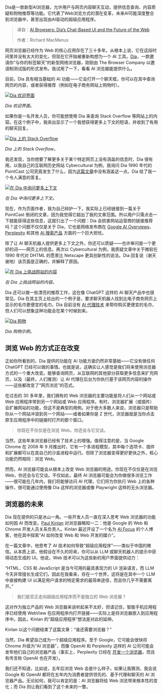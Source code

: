 <!--
title: AI浏览器Dia：聊天式UI与网页未来
cover: https://cdn.thenewstack.io/media/2025/06/636649c7-josh-bird-mmjmtku-4m8-unsplashb.jpg
summary: Dia是一款新型AI浏览器，允许用户与网页内容聊天互动，提供信息查询、内容质疑和购物推荐等功能。它代表了Web浏览方式的潜在变革，未来AI可能深度整合到浏览器中，甚至出现由AI驱动的超级应用程序。
-->

Dia是一款新型AI浏览器，允许用户与网页内容聊天互动，提供信息查询、内容质疑和购物推荐等功能。它代表了Web浏览方式的潜在变革，未来AI可能深度整合到浏览器中，甚至出现由AI驱动的超级应用程序。

> 译自：[AI Browsers: Dia’s Chat-Based UI and the Future of the Web](https://thenewstack.io/ai-browsers-dias-chat-based-ui-and-the-future-of-the-web/)
> 
> 作者：Richard MacManus

网页浏览器已经作为 Web 的核心应用存在了三十多年。从根本上说，它在这段时间里并没有太大的变化，但现在它开始被重新构想为一个 AI 工具。[Dia](https://www.diabrowser.com/)，一款邀请你“与你的标签聊天”的新型网络浏览器，刚刚由 The Browser Company 以邀请制测试版的形式发布。我试用了一下，看看 AI 浏览器能提供什么。

目前，Dia 具有相当基础的 AI 功能——它会打开一个聊天框，你可以在其中查询网页的内容，或者获得推荐（例如在电子商务网站上购物时）。

[![Dia 欢迎界面](https://cdn.thenewstack.io/media/2025/06/b2b36261-welcome-to-dia.png)](https://cdn.thenewstack.io/media/2025/06/b2b36261-welcome-to-dia.png)

*Dia 欢迎界面。*

如果你是一名开发人员，你可能想使用 Dia 来查询 Stack Overflow 等网站上的内容。在这个例子中，我突出显示了一个我想获得更多上下文的短语，并收到了有用的聊天回复。

[![Dia 上的 Stack Overflow](https://cdn.thenewstack.io/media/2025/06/5e29873c-dia-stackoverflow-example.jpg)](https://cdn.thenewstack.io/media/2025/06/5e29873c-dia-stackoverflow-example.jpg)

*Dia 上的 Stack Overflow。*

我还发现，当你想要了解更多关于某个特定网页上没有涵盖的信息时，Dia 很有用。以我自己的互联网历史网站 Cybercultural 为例，我询问 Dia 1990 年代的 PointCast 公司究竟发生了什么，因为[这篇文章](https://cybercultural.com/p/internet-1997/)中没有涵盖这一点。Dia 给了我一个令人满意的答复。

[![在 Dia 中询问更多上下文](https://cdn.thenewstack.io/media/2025/06/efa82a43-dia-cybercultural-pointcast.png)](https://cdn.thenewstack.io/media/2025/06/efa82a43-dia-cybercultural-pointcast.png)

*在 Dia 中询问更多上下文。*

现在，作为页面作者，我为自己辩护一下，我实际上已经链接到一篇关于 PointCast 倒闭的文章，因为我觉得它超出了我的文章范围。所以用户只需点击一下就能获得这些信息，这就引出了一个问题：Dia 会损害网站运营商的链接推荐吗？这个问题不仅仅是关于 Dia，它也是网络发布商在 [Google AI Overviews](https://thenewstack.io/as-search-engines-become-ai-chatbots-what-can-publishers-do/)、[Perplexity](https://thenewstack.io/more-than-an-openai-wrapper-perplexity-pivots-to-open-source/) 和其他 [AI 搜索产品](https://thenewstack.io/google-ai-overviews-and-citations-tips-for-web-publishers/) 方面的一个巨大担忧。

除了让 AI 聊天机器人提供更多上下文之外，你还可以质疑——也许审问是一个更好的词——网页上的信息。再次以 Cybercultural 为例，我质疑文章中关于微软在 1990 年代对 DHTML 的愿景比 Netscape 更具创新性的说法。Dia 回复说（谢天谢地）该页面是正确的，并解释了原因。

[![在 Dia 上挑战网站的内容](https://cdn.thenewstack.io/media/2025/06/900ec610-dia-cybercultural-challenge.png)](https://cdn.thenewstack.io/media/2025/06/900ec610-dia-cybercultural-challenge.png)

*在 Dia 上挑战网站的内容。*

Dia 还可以做一些漂亮的推荐工作，这在像 ChatGPT 这样的 AI 聊天产品中也很常见。Dia 在其主页上给出的一个例子是，要求聊天机器人找到比电子商务网页上显示的毛巾更便宜的毛巾。Dia 目前没有 [AI 代理技术](https://thenewstack.io/ai-agents-a-comprehensive-introduction-for-developers/) 来帮你购买更便宜的毛巾，但人们可以想象这种功能会在某个时候到来。

[![Dia 购物](https://cdn.thenewstack.io/media/2025/06/13800f91-dia-shopping-example.jpg)](https://cdn.thenewstack.io/media/2025/06/13800f91-dia-shopping-example.jpg)

*Dia 购物示例。*

## 浏览 Web 的方式正在改变

正如你所看到的，Dia 提供的功能在 AI 功能方面仍然非常基础——它没有做任何 ChatGPT 已经可以做的事情。也就是说，这确实让人感觉是我们将来使用浏览器方式的一个重大改变。能够查询网页，从互联网的其他部分获取更多信息来扩充网页，以及（最终，人们推测）让 AI 代理在后台为你执行基于该网页内容的操作——这些都改变了“网页浏览”的范式。

在过去的 30 多年里，我们拥有的 Web 浏览器的主要功能是将人们从一个网站或 Web 应用程序带到另一个网站或 Web 应用程序。有时，浏览器扩展（或插件）会扩展网站的功能，但这不是典型的用例。对于绝大多数人来说，浏览器只是帮助你从一个网站冲浪到另一个网站——或者如果你是 Z 世代，浏览器就是当你点击原生应用程序中的链接时打开的那个窗口。

> 你现在不仅仅是在浏览 Web，你还会与它交谈。

当然，这些年来浏览器已经有了技术上的增强。值得注意的是，当 Google Chrome 在 2008 年 9 月推出时，它有一个多进程模型，其中每个选项卡、插件和扩展都可以在其自己的沙盒进程中运行。但除了浏览器变得更好更快之外，核心功能仍然相同：浏览 Web。

然而，AI 浏览器可能会从根本上改变 Web 浏览器的用途。你现在不仅仅是在浏览 Web，你还会与它交谈。不仅如此，最终 AI 浏览器可能会为你做很多浏览工作——很可能在几年内，我们将能够访问 AI 代理，它们将为你执行 Web 上的各种操作，很可能通过使用像 Dia 这样的浏览器或像 Playwright 这样的无头浏览器。

## 浏览器的未来

Dia 现在提供的只是冰山一角。一些开发人员一直在深入思考 Web 浏览器的功能如何因 AI 而改变。[Paul Kinlan](https://www.linkedin.com/in/paulkinlan/) 对浏览器略知一二：他是 Google 的 Web 和 Chrome 开发人员关系负责人。Kinlan 最近开设了一个名为 [AI Focus](https://aifoc.us/) 的个人博客，他在其中探索“AI 如何改变 Web 和 Web 开发的媒介”。

在一篇文章中，他思考了 AI 技术如何导致“超级应用程序”——类似于中国的微信。从本质上讲，他假设在不久的将来，你可以从 LLM 或聊天机器人的提示中获得动态生成的 UI。他说，Web 技术可以为这些新的用户界面提供动力：

“HTML、CSS 和 JavaScript 是当今可用的最具表现力的 UI 渲染语言，而 LLM 今天非常擅长生成它们，因此在我看来，存在一个世界，这将是在其中一个 LLM 中直接构建 UI 以满足用户请求的特定需求的最简单途径，而且你几乎不需要离开。”

> 我们是否正走向超级应用程序而不是独立的 Web 浏览器？

这对作为独立产品的 Web 浏览器来说听起来不太好，但请记住，智能手机应用程序已经使用 WebView 在应用程序内打开链接——实际上是将浏览器嵌入到应用程序中。因此，Kinlan 的“超级应用程序”想法是对此的延伸。

Kinlan 以这个问题结束了这篇文章：“谁还需要浏览器？”

当然，Dia 希望自己成为一个超级应用程序。至于 Google，它可能会很快将 Chrome 升级为“AI 浏览器”，而像 OpenAI 和 Perplexity 这样的 AI 公司可能会发布他们自己的浏览器产品（事实上，Perplexity 已经在 [开发一个浏览器](https://www.perplexity.ai/comet)，而且有传言称 OpenAI 也在开发）。

我们还不知道，比如说，五年后浏览 Web 会是什么样子。如果让我猜测，我会说 Google 和 OpenAI 都将在五年内为消费者提供领先的、基于代理和聊天的 AI 浏览器产品。无论如何，我可以肯定的是：AI 浏览器将给 Web 浏览带来根本性的变化；而 Dia 则让我们看到了这个未来的一瞥。
